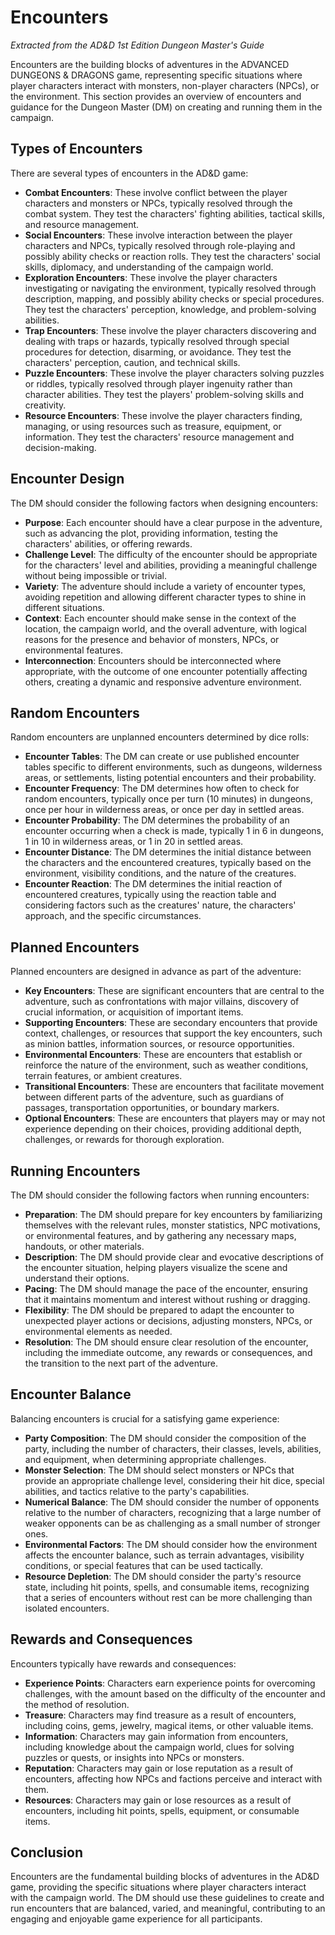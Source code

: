 # Encounters

*Extracted from the AD&D 1st Edition Dungeon Master's Guide*

Encounters are the building blocks of adventures in the ADVANCED DUNGEONS & DRAGONS game, representing specific situations where player characters interact with monsters, non-player characters (NPCs), or the environment. This section provides an overview of encounters and guidance for the Dungeon Master (DM) on creating and running them in the campaign.

## Types of Encounters

There are several types of encounters in the AD&D game:

- **Combat Encounters**: These involve conflict between the player characters and monsters or NPCs, typically resolved through the combat system. They test the characters' fighting abilities, tactical skills, and resource management.
- **Social Encounters**: These involve interaction between the player characters and NPCs, typically resolved through role-playing and possibly ability checks or reaction rolls. They test the characters' social skills, diplomacy, and understanding of the campaign world.
- **Exploration Encounters**: These involve the player characters investigating or navigating the environment, typically resolved through description, mapping, and possibly ability checks or special procedures. They test the characters' perception, knowledge, and problem-solving abilities.
- **Trap Encounters**: These involve the player characters discovering and dealing with traps or hazards, typically resolved through special procedures for detection, disarming, or avoidance. They test the characters' perception, caution, and technical skills.
- **Puzzle Encounters**: These involve the player characters solving puzzles or riddles, typically resolved through player ingenuity rather than character abilities. They test the players' problem-solving skills and creativity.
- **Resource Encounters**: These involve the player characters finding, managing, or using resources such as treasure, equipment, or information. They test the characters' resource management and decision-making.

## Encounter Design

The DM should consider the following factors when designing encounters:

- **Purpose**: Each encounter should have a clear purpose in the adventure, such as advancing the plot, providing information, testing the characters' abilities, or offering rewards.
- **Challenge Level**: The difficulty of the encounter should be appropriate for the characters' level and abilities, providing a meaningful challenge without being impossible or trivial.
- **Variety**: The adventure should include a variety of encounter types, avoiding repetition and allowing different character types to shine in different situations.
- **Context**: Each encounter should make sense in the context of the location, the campaign world, and the overall adventure, with logical reasons for the presence and behavior of monsters, NPCs, or environmental features.
- **Interconnection**: Encounters should be interconnected where appropriate, with the outcome of one encounter potentially affecting others, creating a dynamic and responsive adventure environment.

## Random Encounters

Random encounters are unplanned encounters determined by dice rolls:

- **Encounter Tables**: The DM can create or use published encounter tables specific to different environments, such as dungeons, wilderness areas, or settlements, listing potential encounters and their probability.
- **Encounter Frequency**: The DM determines how often to check for random encounters, typically once per turn (10 minutes) in dungeons, once per hour in wilderness areas, or once per day in settled areas.
- **Encounter Probability**: The DM determines the probability of an encounter occurring when a check is made, typically 1 in 6 in dungeons, 1 in 10 in wilderness areas, or 1 in 20 in settled areas.
- **Encounter Distance**: The DM determines the initial distance between the characters and the encountered creatures, typically based on the environment, visibility conditions, and the nature of the creatures.
- **Encounter Reaction**: The DM determines the initial reaction of encountered creatures, typically using the reaction table and considering factors such as the creatures' nature, the characters' approach, and the specific circumstances.

## Planned Encounters

Planned encounters are designed in advance as part of the adventure:

- **Key Encounters**: These are significant encounters that are central to the adventure, such as confrontations with major villains, discovery of crucial information, or acquisition of important items.
- **Supporting Encounters**: These are secondary encounters that provide context, challenges, or resources that support the key encounters, such as minion battles, information sources, or resource opportunities.
- **Environmental Encounters**: These are encounters that establish or reinforce the nature of the environment, such as weather conditions, terrain features, or ambient creatures.
- **Transitional Encounters**: These are encounters that facilitate movement between different parts of the adventure, such as guardians of passages, transportation opportunities, or boundary markers.
- **Optional Encounters**: These are encounters that players may or may not experience depending on their choices, providing additional depth, challenges, or rewards for thorough exploration.

## Running Encounters

The DM should consider the following factors when running encounters:

- **Preparation**: The DM should prepare for key encounters by familiarizing themselves with the relevant rules, monster statistics, NPC motivations, or environmental features, and by gathering any necessary maps, handouts, or other materials.
- **Description**: The DM should provide clear and evocative descriptions of the encounter situation, helping players visualize the scene and understand their options.
- **Pacing**: The DM should manage the pace of the encounter, ensuring that it maintains momentum and interest without rushing or dragging.
- **Flexibility**: The DM should be prepared to adapt the encounter to unexpected player actions or decisions, adjusting monsters, NPCs, or environmental elements as needed.
- **Resolution**: The DM should ensure clear resolution of the encounter, including the immediate outcome, any rewards or consequences, and the transition to the next part of the adventure.

## Encounter Balance

Balancing encounters is crucial for a satisfying game experience:

- **Party Composition**: The DM should consider the composition of the party, including the number of characters, their classes, levels, abilities, and equipment, when determining appropriate challenges.
- **Monster Selection**: The DM should select monsters or NPCs that provide an appropriate challenge level, considering their hit dice, special abilities, and tactics relative to the party's capabilities.
- **Numerical Balance**: The DM should consider the number of opponents relative to the number of characters, recognizing that a large number of weaker opponents can be as challenging as a small number of stronger ones.
- **Environmental Factors**: The DM should consider how the environment affects the encounter balance, such as terrain advantages, visibility conditions, or special features that can be used tactically.
- **Resource Depletion**: The DM should consider the party's resource state, including hit points, spells, and consumable items, recognizing that a series of encounters without rest can be more challenging than isolated encounters.

## Rewards and Consequences

Encounters typically have rewards and consequences:

- **Experience Points**: Characters earn experience points for overcoming challenges, with the amount based on the difficulty of the encounter and the method of resolution.
- **Treasure**: Characters may find treasure as a result of encounters, including coins, gems, jewelry, magical items, or other valuable items.
- **Information**: Characters may gain information from encounters, including knowledge about the campaign world, clues for solving puzzles or quests, or insights into NPCs or monsters.
- **Reputation**: Characters may gain or lose reputation as a result of encounters, affecting how NPCs and factions perceive and interact with them.
- **Resources**: Characters may gain or lose resources as a result of encounters, including hit points, spells, equipment, or consumable items.

## Conclusion

Encounters are the fundamental building blocks of adventures in the AD&D game, providing the specific situations where player characters interact with the campaign world. The DM should use these guidelines to create and run encounters that are balanced, varied, and meaningful, contributing to an engaging and enjoyable game experience for all participants.
